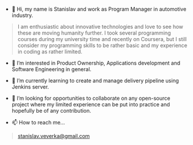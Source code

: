 - 👋 Hi, my name is Stanislav and work as Program Manager in automotive industry.
> I am enthusiastic about innovative technologies and love to see how these are moving humanity further.
> I took several programming courses during my university time and recently on Coursera, but I still consider my programming skills to be rather basic and my experience in coding as rather limited. 

- 👀 I’m interested in Product Ownership, Applications development and Software Engineering in general.
- 🌱 I’m currently learning to create and manage delivery pipeline using Jenkins server.

- 💞️ I’m looking for opportunities to collaborate on any open-source project where my limited experience can be put into practice and hopefully be of any contribution.
- 📫 How to reach me... 
> stanislav.veverka@gmail.com

<!---
stanislav-git84/stanislav-git84 is a ✨ special ✨ repository because its `README.md` (this file) appears on your GitHub profile.
You can click the Preview link to take a look at your changes.
--->
